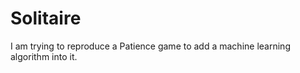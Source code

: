 # Solitaire

 I am trying to reproduce a Patience game to add a machine learning algorithm into it.
